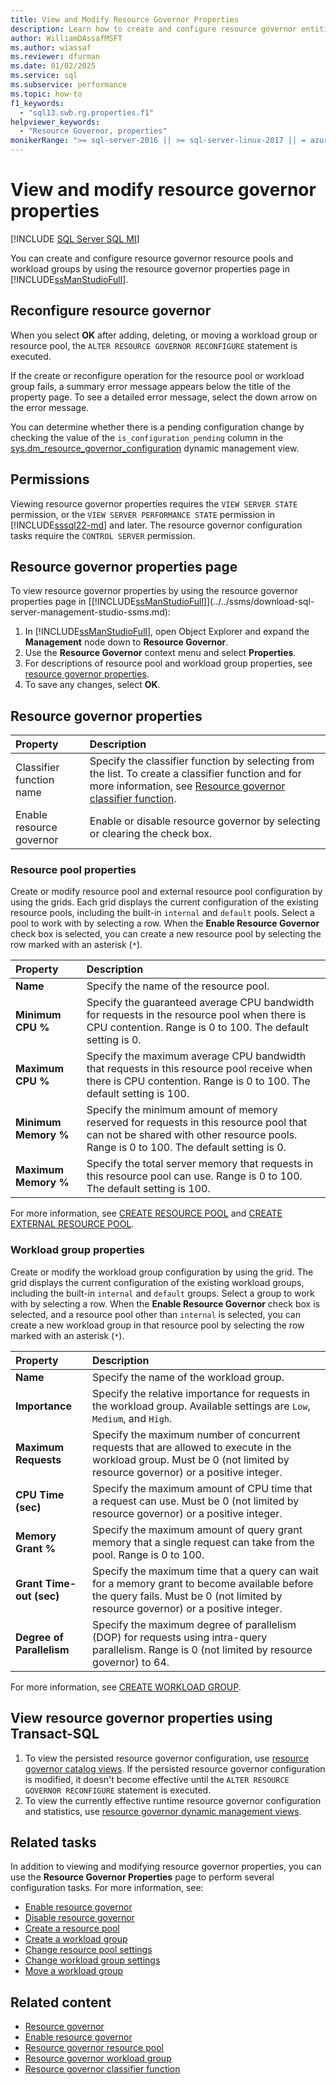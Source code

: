```yaml
---
title: View and Modify Resource Governor Properties
description: Learn how to create and configure resource governor entities by using the resource governor properties page in SQL Server Management Studio.
author: WilliamDAssafMSFT
ms.author: wiassaf
ms.reviewer: dfurman
ms.date: 01/02/2025
ms.service: sql
ms.subservice: performance
ms.topic: how-to
f1_keywords:
  - "sql13.swb.rg.properties.f1"
helpviewer_keywords:
  - "Resource Governor, properties"
monikerRange: ">= sql-server-2016 || >= sql-server-linux-2017 || = azuresqldb-mi-current"
---
```


# View and modify resource governor properties

[!INCLUDE [SQL Server SQL MI](../../includes/applies-to-version/sql-asdbmi.md)]

You can create and configure resource governor resource pools and workload groups by using the resource governor properties page in [!INCLUDE[ssManStudioFull](../../includes/ssmanstudiofull-md.md)].

## Reconfigure resource governor

When you select **OK** after adding, deleting, or moving a workload group or resource pool, the `ALTER RESOURCE GOVERNOR RECONFIGURE` statement is executed.

If the create or reconfigure operation for the resource pool or workload group fails, a summary error message appears below the title of the property page. To see a detailed error message, select the down arrow on the error message.

You can determine whether there is a pending configuration change by checking the value of the `is_configuration_pending` column in the [sys.dm_resource_governor_configuration](../system-dynamic-management-views/sys-dm-resource-governor-configuration-transact-sql.md) dynamic management view.

<a id="Permissions"></a>

## Permissions

Viewing resource governor properties requires the `VIEW SERVER STATE` permission, or the `VIEW SERVER PERFORMANCE STATE` permission in [!INCLUDE[sssql22-md](../../includes/sssql22-md.md)] and later. The resource governor configuration tasks require the `CONTROL SERVER` permission.

<a id="ViewRGProp"></a>

## Resource governor properties page

To view resource governor properties by using the resource governor properties page in [[!INCLUDE[ssManStudioFull](../../includes/ssmanstudiofull-md.md)]](../../ssms/download-sql-server-management-studio-ssms.md):

1. In [!INCLUDE[ssManStudioFull](../../includes/ssmanstudiofull-md.md)], open Object Explorer and expand the **Management** node down to **Resource Governor**.
1. Use the **Resource Governor** context menu and select **Properties**.
1. For descriptions of resource pool and workload group properties, see [resource governor properties](#RGProp).
1. To save any changes, select **OK**.

<a id="RGProp"></a>

## Resource governor properties

| Property | Description |
|:--|:--|
| Classifier function name | Specify the classifier function by selecting from the list. To create a classifier function and for more information, see [Resource governor classifier function](resource-governor-classifier-function.md). |
| Enable resource governor | Enable or disable resource governor by selecting or clearing the check box. |

### Resource pool properties

Create or modify resource pool and external resource pool configuration by using the grids. Each grid displays the current configuration of the existing resource pools, including the built-in `internal` and `default` pools. Select a pool to work with by selecting a row. When the **Enable Resource Governor** check box is selected, you can create a new resource pool by selecting the row marked with an asterisk (`*`).

| Property | Description |
|:--|:--|
| **Name** | Specify the name of the resource pool. |
| **Minimum CPU %** | Specify the guaranteed average CPU bandwidth for requests in the resource pool when there is CPU contention. Range is 0 to 100. The default setting is 0. |
| **Maximum CPU %** | Specify the maximum average CPU bandwidth that requests in this resource pool receive when there is CPU contention. Range is 0 to 100. The default setting is 100. |
| **Minimum Memory %** | Specify the minimum amount of memory reserved for requests in this resource pool that can not be shared with other resource pools. Range is 0 to 100. The default setting is 0. |
| **Maximum Memory %** | Specify the total server memory that requests in this resource pool can use. Range is 0 to 100. The default setting is 100. |

For more information, see [CREATE RESOURCE POOL](../../t-sql/statements/create-resource-pool-transact-sql.md) and [CREATE EXTERNAL RESOURCE POOL](../../t-sql/statements/create-external-resource-pool-transact-sql.md).

### Workload group properties

Create or modify the workload group configuration by using the grid. The grid displays the current configuration of the existing workload groups, including the built-in `internal` and `default` groups. Select a group to work with by selecting a row. When the **Enable Resource Governor** check box is selected, and a resource pool other than `internal` is selected, you can create a new workload group in that resource pool by selecting the row marked with an asterisk (`*`).

| Property | Description |
|:--|:--|
| **Name** | Specify the name of the workload group. |
| **Importance** | Specify the relative importance for requests in the workload group. Available settings are `Low`, `Medium`, and `High`. |
| **Maximum Requests** | Specify the maximum number of concurrent requests that are allowed to execute in the workload group. Must be 0 (not limited by resource governor) or a positive integer. |
| **CPU Time (sec)** | Specify the maximum amount of CPU time that a request can use. Must be 0 (not limited by resource governor) or a positive integer. |
| **Memory Grant %** | Specify the maximum amount of query grant memory that a single request can take from the pool. Range is 0 to 100. |
| **Grant Time-out (sec)** | Specify the maximum time that a query can wait for a memory grant to become available before the query fails. Must be 0 (not limited by resource governor) or a positive integer. |
| **Degree of Parallelism** | Specify the maximum degree of parallelism (DOP) for requests using intra-query parallelism. Range is 0 (not limited by resource governor) to 64. |

For more information, see [CREATE WORKLOAD GROUP](../../t-sql/statements/create-workload-group-transact-sql.md).

## View resource governor properties using Transact-SQL

1. To view the persisted resource governor configuration, use [resource governor catalog views](../system-catalog-views/resource-governor-catalog-views-transact-sql.md). If the persisted resource governor configuration is modified, it doesn't become effective until the `ALTER RESOURCE GOVERNOR RECONFIGURE` statement is executed.
1. To view the currently effective runtime resource governor configuration and statistics, use [resource governor dynamic management views](../system-dynamic-management-views/resource-governor-related-dynamic-management-views-transact-sql.md).

## Related tasks

In addition to viewing and modifying resource governor properties, you can use the **Resource Governor Properties** page to perform several configuration tasks. For more information, see:

- [Enable resource governor](enable-resource-governor.md)
- [Disable resource governor](disable-resource-governor.md)
- [Create a resource pool](create-a-resource-pool.md)
- [Create a workload group](create-a-workload-group.md)
- [Change resource pool settings](change-resource-pool-settings.md)
- [Change workload group settings](change-workload-group-settings.md)
- [Move a workload group](move-a-workload-group.md)

## Related content

- [Resource governor](resource-governor.md)
- [Enable resource governor](enable-resource-governor.md)
- [Resource governor resource pool](resource-governor-resource-pool.md)
- [Resource governor workload group](resource-governor-workload-group.md)
- [Resource governor classifier function](resource-governor-classifier-function.md)
